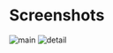 # Screenshots
![main](https://user-images.githubusercontent.com/35397045/187711795-9f3c643d-57e0-4b7a-a1ec-4d8a5e193461.png)
![detail](https://user-images.githubusercontent.com/35397045/187711918-960da7d3-fa93-42af-82dd-cfb79943f5e4.png)

